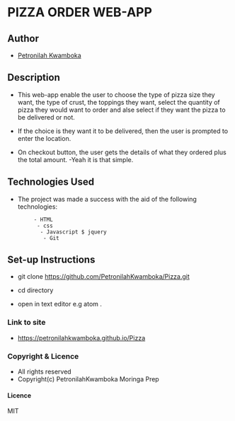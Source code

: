 # PIZZA ORDER WEB-APP

## Author

- [Petronilah Kwamboka](https://github.com/PetronilahKwamboka)

## Description

- This web-app enable the user to choose the type of pizza size they want, the type of crust, the toppings they want, select the quantity of pizza they would want to order and alse select if they want the pizza to be delivered or not.

- If the choice is they want it to be delivered, then the user is prompted to enter the location.
- On checkout button, the user gets the details of what they ordered plus the total amount.
 -Yeah it is that simple.

## Technologies Used

- The project was made a success with the aid of the following technologies:

           - HTML
            - css
             - Javascript $ jquery
              - Git

## Set-up Instructions

- git clone https://github.com/PetronilahKwamboka/Pizza.git

- cd directory

- open in text editor e.g atom .

### Link to site
 - https://petronilahkwamboka.github.io/Pizza

### Copyright & Licence

- All rights reserved
- Copyright(c) PetronilahKwamboka Moringa Prep

#### Licence

 MIT
